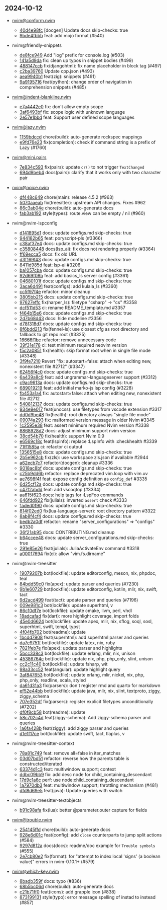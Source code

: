 ## 2024-10-12

* nvim@conform.nvim
  - [40d4e98fc](https://github.com/stevearc/conform.nvim/commit/40d4e98fcc3e6f485f0e8924c63734bc7e305967) [docgen] Update docs skip-checks: true
  - [9bde4fbbb](https://github.com/stevearc/conform.nvim/commit/9bde4fbbbbc80351e96ff91adc92ad566294ad4c) feat: add mojo format (#540)

* nvim@friendly-snippets
  - [de8fce949](https://github.com/rafamadriz/friendly-snippets/commit/de8fce94985873666bd9712ea3e49ee17aadb1ed) Add "log" prefix for console.log (#503)
  - [141a5d9da](https://github.com/rafamadriz/friendly-snippets/commit/141a5d9dad82673496518b9ae966805c5390f0eb) fix: clean up typos in snippet bodies (#499)
  - [488147ccb](https://github.com/rafamadriz/friendly-snippets/commit/488147ccbe29eb1fb3bc54760d3ef8446a63b0b0) fix(djangohtml): fix name placeholder in block tag (#497)
  - [c2ba39760](https://github.com/rafamadriz/friendly-snippets/commit/c2ba3976054d7a4c3087ec15347c8a3afa1344e2) Update cpp.json (#493)
  - [aea9940b1](https://github.com/rafamadriz/friendly-snippets/commit/aea9940b129bf90317c337baee8a6a86c6721333) feat(zig): snippets (#491)
  - [9a9195716](https://github.com/rafamadriz/friendly-snippets/commit/9a91957168c0ba4b14291d9ebefc83a36165d1b8) feat(python): change order of navigation in comprehension snippets (#485)

* nvim@indent-blankline.nvim
  - [e7a4442e0](https://github.com/lukas-reineke/indent-blankline.nvim/commit/e7a4442e055ec953311e77791546238d1eaae507) fix: don't allow empty scope
  - [3af6493bf](https://github.com/lukas-reineke/indent-blankline.nvim/commit/3af6493bf69e4a857a8b1fab36f333629d413a18) fix: scope logic with unknown language
  - [2e57e1bbd](https://github.com/lukas-reineke/indent-blankline.nvim/commit/2e57e1bbda970317dce4b7878ccf9a831dc7067d) feat: Support user defined scope languages

* nvim@lazy.nvim
  - [1159bdccd](https://github.com/folke/lazy.nvim/commit/1159bdccd8910a0fd0914b24d6c3d186689023d9) chore(build): auto-generate rockspec mappings
  - [e9fd76e23](https://github.com/folke/lazy.nvim/commit/e9fd76e239cc18da289f9a3f80f35fa16b003175) fix(completion): check if command string is a prefix of Lazy (#1760)

* nvim@mini.pairs
  - [7e834c593](https://github.com/echasnovski/mini.pairs/commit/7e834c5937d95364cc1740e20d673afe2d034cdb) fix(pairs): update `cr()` to not trigger `TextChanged`
  - [694d9beb4](https://github.com/echasnovski/mini.pairs/commit/694d9beb488ff1afaf3d1977b067e53c827d9af5) docs(pairs): clarify that it works only with two character pair

* nvim@noice.nvim
  - [df448c649](https://github.com/folke/noice.nvim/commit/df448c649ef6bc5a6a633a44f2ad0ed8d4442499) chore(main): release 4.5.2 (#963)
  - [5070aaeab](https://github.com/folke/noice.nvim/commit/5070aaeab3d6bf3a422652e517830162afd404e0) fix(treesitter): upstream API changes. Fixes #962
  - [86c3ab04e](https://github.com/folke/noice.nvim/commit/86c3ab04eaddeed901a5495bc350a0235a2a11bc) chore(build): auto-generate docs
  - [fab3ab192](https://github.com/folke/noice.nvim/commit/fab3ab1921afa5953bfb3061aee6cfffe6f7e888) style(types): route.view can be empty / nil (#960)

* nvim@nvim-lspconfig
  - [d141895d1](https://github.com/neovim/nvim-lspconfig/commit/d141895d1d9f41048fff201d62a2d6e96d299e32) docs: update configs.md skip-checks: true
  - [944182b65](https://github.com/neovim/nvim-lspconfig/commit/944182b6528f732309310bb85e78b2b0f6b2e055) feat: poryscript-pls (#3366)
  - [c38af37e4](https://github.com/neovim/nvim-lspconfig/commit/c38af37e4ee71d70b7d60267d96b0a83e5d346f5) docs: update configs.md skip-checks: true
  - [c35808448](https://github.com/neovim/nvim-lspconfig/commit/c3580844867c726258252d0d8c004ec94f277f16) docs(lsp_ai): fix docs not rendering properly (#3364)
  - [ff69ecca5](https://github.com/neovim/nvim-lspconfig/commit/ff69ecca55d83ffc70657f260a799f79a5637831) docs: fix old URL
  - [d3f169f43](https://github.com/neovim/nvim-lspconfig/commit/d3f169f436e1b44538bfe7e13b4721eec48dbc59) docs: update configs.md skip-checks: true
  - [8411d985d](https://github.com/neovim/nvim-lspconfig/commit/8411d985d671742ed9fb8d0b28f22bdb93acdf01) feat: lsp-ai #3206
  - [ba1057cba](https://github.com/neovim/nvim-lspconfig/commit/ba1057cba0e5910163fbf2ee3f43b2224b3e5df7) docs: update configs.md skip-checks: true
  - [92d69f08b](https://github.com/neovim/nvim-lspconfig/commit/92d69f08b228054e27a4f0f2e729ce4ef632b24a) feat: add basics_ls server config (#3361)
  - [04680101f](https://github.com/neovim/nvim-lspconfig/commit/04680101ff79e99b4e33a4386ec27cbd0d360c75) docs: update configs.md skip-checks: true
  - [3aca6d491](https://github.com/neovim/nvim-lspconfig/commit/3aca6d491eda5c23542b57c861de75b72dda2ff9) feat(configs): add kulala_ls (#3360)
  - [cc5f97f4e](https://github.com/neovim/nvim-lspconfig/commit/cc5f97f4ee5f9f5ef9d98e9f7135dfada5c3794f) refactor: minor cleanup
  - [3805bb215](https://github.com/neovim/nvim-lspconfig/commit/3805bb215ca2eb3e047c947fc4bf2434ca473ff6) docs: update configs.md skip-checks: true
  - [97627effc](https://github.com/neovim/nvim-lspconfig/commit/97627effc214b95baaa44f868d299b6996185344) fix(harper_ls): filetype "csharp" -> "cs" #3358
  - [dcf511d53](https://github.com/neovim/nvim-lspconfig/commit/dcf511d53fae9675c6fde4241d94b2daaa5e0cd5) ci: rename README_template.md #3357
  - [f464b15e6](https://github.com/neovim/nvim-lspconfig/commit/f464b15e6ba6e68b16f742b95308b735ed4dc4a6) docs: update configs.md skip-checks: true
  - [2d7b68d43](https://github.com/neovim/nvim-lspconfig/commit/2d7b68d43618a1e47dd375ce891552d190f4db91) docs: hide modeline #3356
  - [d78f318d7](https://github.com/neovim/nvim-lspconfig/commit/d78f318d71d504b183ea9db26907eab740e06dd6) docs: update configs.md skip-checks: true
  - [8f6bdd213](https://github.com/neovim/nvim-lspconfig/commit/8f6bdd213247ecdc88e5061904bfbf2e6a5e35cc) fix(fennel-ls): use closest cfg as root directory and fallback to git repo root (#3325)
  - [16666f1bc](https://github.com/neovim/nvim-lspconfig/commit/16666f1bc40f69ce05eb1883fd8c0d076284d8a5) refactor: remove unnecessary code
  - [39f31e178](https://github.com/neovim/nvim-lspconfig/commit/39f31e178466e4ed23c8ea6fddd5b7a4d9699398) ci: test minimum required neovim version
  - [f5c2a0851](https://github.com/neovim/nvim-lspconfig/commit/f5c2a085110923d2f6aa8d62306b02a563b965b7) fix(health): skip format root when in single file mode (#3348)
  - [3f9fe7210](https://github.com/neovim/nvim-lspconfig/commit/3f9fe72100b5f8ca8da00e54ab70707647c822b3) Revert "fix: autostart=false: attach when editing new, nonexistent file #2712" (#3347)
  - [62456f4c0](https://github.com/neovim/nvim-lspconfig/commit/62456f4c08046a840f5e0b1508df37c45501a885) docs: update configs.md skip-checks: true
  - [6a439a8c9](https://github.com/neovim/nvim-lspconfig/commit/6a439a8c973aea47b8e24e0e6ea8614da9801e8f) feat: add ungrammar-languageserver support (#3312)
  - [c9ac9613a](https://github.com/neovim/nvim-lspconfig/commit/c9ac9613ad627f52c9387e4f8bd4625b75788c90) docs: update configs.md skip-checks: true
  - [689019219](https://github.com/neovim/nvim-lspconfig/commit/689019219ba2ffc4bf9d799b3392f81552c033f2) feat: add initial marko-js lsp config (#3228)
  - [fb453a1a4](https://github.com/neovim/nvim-lspconfig/commit/fb453a1a443b6ea6b54a1e4c101b1160c9d37950) fix: autostart=false: attach when editing new, nonexistent file #2712
  - [540812137](https://github.com/neovim/nvim-lspconfig/commit/5408121379b45f7f64626d77f7a62237dadbde82) docs: update configs.md skip-checks: true
  - [934e9e017](https://github.com/neovim/nvim-lspconfig/commit/934e9e017177d53d95aaca879714b5a59c9a55df) feat(unocss): use filetypes from vscode extension #3317
  - [dd0d9be48](https://github.com/neovim/nvim-lspconfig/commit/dd0d9be48f7bf008661105299410cdd3ccf79332) fix(health): root directory always "single file mode"
  - [09074a293](https://github.com/neovim/nvim-lspconfig/commit/09074a29315dfe1c1bd5081a43481bd9af97bd3c) fix: malformed version message in older Nvim #3345
  - [1c2595e38](https://github.com/neovim/nvim-lspconfig/commit/1c2595e38da319a1a58c94f58afe6fe6fe02e292) feat: assert minimum required Nvim version #3338
  - [8868928d2](https://github.com/neovim/nvim-lspconfig/commit/8868928d20b392e24dafaafff8c1d75167726fbe) docs: adjust minimum support nvim version
  - [38cd54b70](https://github.com/neovim/nvim-lspconfig/commit/38cd54b7063c4c45fb37c73ebfbd776939d0cfde) fix(health): support Nvim 0.9
  - [e6569c18c](https://github.com/neovim/nvim-lspconfig/commit/e6569c18c21be5166e4b9cc7530e828b8285c84e) feat(lspinfo): replace :LspInfo with :checkhealth #3339
  - [71ff1585a](https://github.com/neovim/nvim-lspconfig/commit/71ff1585a8a2d66c13f0da7d76e7ce4922128d8f) ci: refactor ci output
  - [1356515e8](https://github.com/neovim/nvim-lspconfig/commit/1356515e81769c296d8321b08f1f831d1b43a933) docs: update configs.md skip-checks: true
  - [2b5e962cb](https://github.com/neovim/nvim-lspconfig/commit/2b5e962cb175def20842b16de3fa1124ee7c614a) fix(zls): use workspace zls.json if available #2944
  - [a62ecb7c7](https://github.com/neovim/nvim-lspconfig/commit/a62ecb7c75a2c3dde66bcdb83d66a7c2c2d6f18c) refactor(docgen): cleanup #3336
  - [9018ac8bf](https://github.com/neovim/nvim-lspconfig/commit/9018ac8bf4b835304ed3d8c46d9e873cbfea1557) docs: update configs.md skip-checks: true
  - [c25b9dd6b](https://github.com/neovim/nvim-lspconfig/commit/c25b9dd6bddb125b538f3f01cb47b4a6e606f6c5) refactor: replace deprecated vim.loop with vim.uv
  - [ae7698f4f](https://github.com/neovim/nvim-lspconfig/commit/ae7698f4fe9a054c2427a8f5612422c9d6426b74) feat: expose config definition as `config_def` #3335
  - [6d25cf12a](https://github.com/neovim/nvim-lspconfig/commit/6d25cf12a0e8321fee48a67347a5bf29a411b6a8) docs: update configs.md skip-checks: true
  - [c47f2abdd](https://github.com/neovim/nvim-lspconfig/commit/c47f2abddb1b0e99d162b1bc6076642b9231c486) feat: add vscoqtop (#3334)
  - [aa615f623](https://github.com/neovim/nvim-lspconfig/commit/aa615f62300465eef5115e0b7dfcf6dedc274f5d) docs: help tags for :LspFoo commands
  - [646fdd922](https://github.com/neovim/nvim-lspconfig/commit/646fdd922a9a0c50b1f6f17e2263a27fc3608105) fix(julials): inverted `assert` check #3333
  - [1aded0f90](https://github.com/neovim/nvim-lspconfig/commit/1aded0f9077c7217d3f79f62b647f49cdb9a9874) docs: update configs.md skip-checks: true
  - [814f02ed0](https://github.com/neovim/nvim-lspconfig/commit/814f02ed039ec9fce89949aa4306796b4e14daa5) fix(lua-language-server): root directory pattern #3322
  - [8ab8f4cf4](https://github.com/neovim/nvim-lspconfig/commit/8ab8f4cf48425dcb4845a61d3caa2d2a7e3d9df7) docs: update configs.md skip-checks: true
  - [bedb2a0df](https://github.com/neovim/nvim-lspconfig/commit/bedb2a0df105f68a624a49b867f269b6d55a2c89) refactor: rename "server_configurations" => "configs" #3330
  - [36f21ab95](https://github.com/neovim/nvim-lspconfig/commit/36f21ab9555dacac485f35059e20f327501320d5) docs: CONTRIBUTING.md cleanup
  - [b64ccee48](https://github.com/neovim/nvim-lspconfig/commit/b64ccee483d63f63e8276df8c4e97a5784cabf2c) docs: update server_configurations.md skip-checks: true
  - [291e85e26](https://github.com/neovim/nvim-lspconfig/commit/291e85e26585ac9f03df6eaa0d81b9cdcd0a7eb9) feat(julials): JuliaActivateEnv command #3318
  - [a00017694](https://github.com/neovim/nvim-lspconfig/commit/a000176945990ad2e4086cc590f5ed5008084924) fix(ci): allow "vim.fs.dirname"

* nvim@nvim-treesitter
  - [19079207b](https://github.com/nvim-treesitter/nvim-treesitter/commit/19079207ba4a8c7ed956f40a111a22b1a2dfa6e8) bot(lockfile): update editorconfig, meson, nix, phpdoc, teal
  - [84bdd59c0](https://github.com/nvim-treesitter/nvim-treesitter/commit/84bdd59c0365944e8914697e508d1c087977ee33) fix(apex): update parser and queries (#7230)
  - [9b1e60729](https://github.com/nvim-treesitter/nvim-treesitter/commit/9b1e607298dd5fc2ee6549488324cc92dafb99c0) bot(lockfile): update editorconfig, kotlin, mlir, nix, swift, tact
  - [9d2acd499](https://github.com/nvim-treesitter/nvim-treesitter/commit/9d2acd49976e2a9da72949008df03436f781fd23) feat(tact): update parser and queries (#7196)
  - [009e981c3](https://github.com/nvim-treesitter/nvim-treesitter/commit/009e981c30c84fee7167aae57f9ace35c77728c0) bot(lockfile): update superhtml, v
  - [86c10df7e](https://github.com/nvim-treesitter/nvim-treesitter/commit/86c10df7ef77daf45a0e4a918934bb59083db1e1) bot(lockfile): update cmake, llvm, perl, vhdl
  - [18adcafad](https://github.com/nvim-treesitter/nvim-treesitter/commit/18adcafad0e817da303c41859d7dbe4ce5946759) fix(dart): more highlight coverage, import folds
  - [45e0d6624](https://github.com/nvim-treesitter/nvim-treesitter/commit/45e0d66246f31306d890b91301993fa1623e79f1) bot(lockfile): update apex, mlir, nix, sflog, soql, sosl, superhtml, swift, templ, typst
  - [4f04fb702](https://github.com/nvim-treesitter/nvim-treesitter/commit/4f04fb7027ce786ac4adfd1c629ca40aea96ffec) bot(readme): update
  - [1bcdd7908](https://github.com/nvim-treesitter/nvim-treesitter/commit/1bcdd79088f9ecca42090f41dd77c1a9b35578ff) feat(superhtml): add superhtml parser and queries
  - [da7e9751f](https://github.com/nvim-treesitter/nvim-treesitter/commit/da7e9751f173e9463163241d54fe43c19e7bc563) bot(lockfile): update latex, nix, ruby
  - [7821feb7e](https://github.com/nvim-treesitter/nvim-treesitter/commit/7821feb7e7d55a76b7ffeeb6b0bfb7b8f499ce94) fix(apex): update parser and highlights
  - [5bcc338c3](https://github.com/nvim-treesitter/nvim-treesitter/commit/5bcc338c3dfe2164a893c6dbeca4210f65f9c4e2) bot(lockfile): update erlang, mlir, nix, unison
  - [45386764c](https://github.com/nvim-treesitter/nvim-treesitter/commit/45386764cc9535200d2288cab929c5093d33660e) bot(lockfile): update nix, php, php_only, slint, unison
  - [cc2c11c40](https://github.com/nvim-treesitter/nvim-treesitter/commit/cc2c11c403a9143827501223b4ee64432dcaf246) bot(lockfile): update fsharp, wit
  - [98a33cc52](https://github.com/nvim-treesitter/nvim-treesitter/commit/98a33cc524c85a78a1ff5a707998629b24cbf8c2) feat(angular): update highlight query
  - [3af847653](https://github.com/nvim-treesitter/nvim-treesitter/commit/3af8476530caa0906aa68f4dc911f76e77b478a9) bot(lockfile): update erlang, mlir, nickel, nix, php, php_only, readline, scala, styled
  - [da61d31a3](https://github.com/nvim-treesitter/nvim-treesitter/commit/da61d31a3d51f38a78a739392aabf79e7b2f523f) fix(parsers): don't register rmd and quarto for markdown
  - [ef52e44bb](https://github.com/nvim-treesitter/nvim-treesitter/commit/ef52e44bb24161e5138b3de5beadab3f3fcff233) bot(lockfile): update java, mlir, nix, slint, textproto, ziggy, ziggy_schema
  - [707e352df](https://github.com/nvim-treesitter/nvim-treesitter/commit/707e352df6d737e545e1a7204f7395ba82e6d2d3) fix(parsers): register explicit filetypes unconditionally (#7202)
  - [df0f8cb58](https://github.com/nvim-treesitter/nvim-treesitter/commit/df0f8cb58e0c38408d50bd18f6004408f04252eb) bot(readme): update
  - [58c702c4d](https://github.com/nvim-treesitter/nvim-treesitter/commit/58c702c4d5343475bb7e04f36722456b40b477c6) feat(ziggy-schema): Add ziggy-schema parser and queries
  - [1a6fa428b](https://github.com/nvim-treesitter/nvim-treesitter/commit/1a6fa428b812ad53e942ebaf7603fd8a0540b5f7) feat(ziggy): add ziggy parser and queries
  - [d1e1f17ce](https://github.com/nvim-treesitter/nvim-treesitter/commit/d1e1f17cea23f14cbe230635b9bb654a835f02d7) bot(lockfile): update swift, tact, tlaplus, v

* nvim@nvim-treesitter-context
  - [78a81c749](https://github.com/nvim-treesitter/nvim-treesitter-context/commit/78a81c7494e7d1a08dd1200b556933e513fd9f29) feat: remove all=false in iter_matches
  - [03d07bd51](https://github.com/nvim-treesitter/nvim-treesitter-context/commit/03d07bd5146e8ba295d668761c65e27d23155327) refactor: reverse how the parents table is constructed/iterated
  - [63374d1c3](https://github.com/nvim-treesitter/nvim-treesitter-context/commit/63374d1c36050fdea7a773aa4125b45e9a8da8f5) feat: multiwindow support; context
  - [ddbc09bb9](https://github.com/nvim-treesitter/nvim-treesitter-context/commit/ddbc09bb984f0ca0796de2ac7cb27cfb57a0c6da) fix: add desc node for child_containing_descendant
  - [17d9c1a6c](https://github.com/nvim-treesitter/nvim-treesitter-context/commit/17d9c1a6c378f5dc040f4e2e7dc4600434c51d1e) perf: use node:child_containing_descendant
  - [1a7970db3](https://github.com/nvim-treesitter/nvim-treesitter-context/commit/1a7970db3b8c1bf1d2326d4f211f62472cf2c863) feat: multiwindow support; throttling mechanism (#481)
  - [dfd8d69e5](https://github.com/nvim-treesitter/nvim-treesitter-context/commit/dfd8d69e5a3decbb633b09c679705e71b189ec5a) feat(java): Update queries with switch

* nvim@nvim-treesitter-textobjects
  - [b91c98afa](https://github.com/nvim-treesitter/nvim-treesitter-textobjects/commit/b91c98afa6c42819aea6cbc1ba38272f5456a5cf) fix(lua): better @parameter.outer capture for fields

* nvim@trouble.nvim
  - [254145ffd](https://github.com/folke/trouble.nvim/commit/254145ffd528b98eb20be894338e2d5c93fa02c2) chore(build): auto-generate docs
  - [928e6d01c](https://github.com/folke/trouble.nvim/commit/928e6d01c83b87137a7baf7221fdd070aed3b313) feat(config): add `close` counterparts to jump split actions (#584)
  - [9297d812a](https://github.com/folke/trouble.nvim/commit/9297d812a40b3561a2cc21822a79e6d988b03cb8) docs(docs): readme/doc example for `Trouble symbols` (#555)
  - [2e7cb80e2](https://github.com/folke/trouble.nvim/commit/2e7cb80e2a4f64373228b78cb2080c423d771ef8) fix(format): for "attempt to index local 'signs' (a boolean value)" errors in nvim-0.10.1+ (#579)

* nvim@which-key.nvim
  - [8badb359f](https://github.com/folke/which-key.nvim/commit/8badb359f7ab8711e2575ef75dfe6fbbd87e4821) docs: typo (#836)
  - [68b5bc06d](https://github.com/folke/which-key.nvim/commit/68b5bc06d00d8576c52ee7d9b6485ae03551dbac) chore(build): auto-generate docs
  - [c21b71ff0](https://github.com/folke/which-key.nvim/commit/c21b71ff0bc4e516705811ec6916131e880cb882) feat(icons): add grapple icon (#838)
  - [873199131](https://github.com/folke/which-key.nvim/commit/873199131be918db6fc92fa2754b9a5edb8fb808) style(typo): error message spelling of instad to instead (#857)